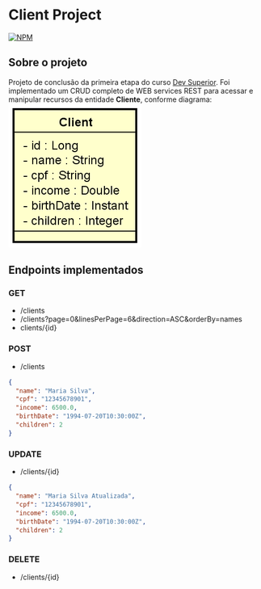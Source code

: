 # Client Project
[![NPM](https://img.shields.io/npm/l/react)](https://github.com/devsuperior/sds1-wmazoni/blob/master/LICENSE) 

## Sobre o projeto

Projeto de conclusão da primeira etapa do curso [Dev Superior](https://www.linkedin.com/school/devsuperior/).
Foi implementado um CRUD completo de WEB services REST para acessar e manipular recursos da entidade **Cliente**, conforme diagrama:
<br />
![Client UML](https://github.com/fabiomrm/client-project/blob/main/client.png?raw=true)
<br />

## Endpoints implementados
### GET
* /clients
* /clients?page=0&linesPerPage=6&direction=ASC&orderBy=names
* clients/{id}
### POST
* /clients
```json
{
  "name": "Maria Silva",
  "cpf": "12345678901",
  "income": 6500.0,
  "birthDate": "1994-07-20T10:30:00Z",
  "children": 2
}
```

### UPDATE
* /clients/{id}
```json
{
  "name": "Maria Silva Atualizada",
  "cpf": "12345678901",
  "income": 6500.0,
  "birthDate": "1994-07-20T10:30:00Z",
  "children": 2
}
```

### DELETE
* /clients/{id}



